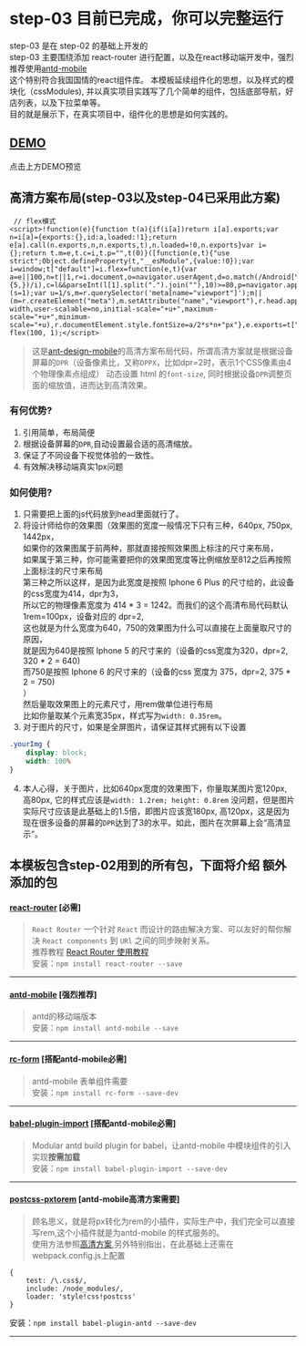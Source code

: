 # step-03 目前已完成，你可以完整运行
step-03 是在 step-02 的基础上开发的  
step-03 主要围绕添加 react-router 进行配置，以及在react移动端开发中，强烈推荐使用[antd-mobile](http://mobile.ant.design/docs/react/introduce)  
这个特别符合我国国情的react组件库。
本模板延续组件化的思想，以及样式的模块化（cssModules), 并以真实项目实践写了几个简单的组件，包括底部导航，好店列表，以及下拉菜单等。  
目的就是展示下，在真实项目中，组件化的思想是如何实践的。

## [DEMO](https://raw.githubusercontent.com/minooo/test/master/step-03-demo.gif)
点击上方DEMO预览

## 高清方案布局(step-03以及step-04已采用此方案)
```
 // flex模式
<script>!function(e){function t(a){if(i[a])return i[a].exports;var n=i[a]={exports:{},id:a,loaded:!1};return e[a].call(n.exports,n,n.exports,t),n.loaded=!0,n.exports}var i={};return t.m=e,t.c=i,t.p="",t(0)}([function(e,t){"use strict";Object.defineProperty(t,"__esModule",{value:!0});var i=window;t["default"]=i.flex=function(e,t){var a=e||100,n=t||1,r=i.document,o=navigator.userAgent,d=o.match(/Android[\S\s]+AppleWebkit\/(\d{3})/i),l=o.match(/U3\/((\d+|\.){5,})/i),c=l&&parseInt(l[1].split(".").join(""),10)>=80,p=navigator.appVersion.match(/(iphone|ipad|ipod)/gi),s=i.devicePixelRatio||1;p||d&&d[1]>534||c||(s=1);var u=1/s,m=r.querySelector('meta[name="viewport"]');m||(m=r.createElement("meta"),m.setAttribute("name","viewport"),r.head.appendChild(m)),m.setAttribute("content","width=device-width,user-scalable=no,initial-scale="+u+",maximum-scale="+u+",minimum-scale="+u),r.documentElement.style.fontSize=a/2*s*n+"px"},e.exports=t["default"]}]);
flex(100, 1);</script>
```

> 这是[ant-design-mobile](https://github.com/ant-design/ant-design-mobile/wiki/antd-mobile-0.8%E9%AB%98%E6%B8%85%E6%96%B9%E6%A1%88%E5%AE%9E%E8%B7%B5)的高清方案布局代码，所谓高清方案就是根据设备屏幕的`DPR`（设备像素比，又称`DPPX`，比如dpr=2时，表示1个CSS像素由4个物理像素点组成）
动态设置 html 的`font-size`, 同时根据设备`DPR`调整页面的缩放值，进而达到高清效果。

### 有何优势?
1. 引用简单，布局简便
1. 根据设备屏幕的`DPR`,自动设置最合适的高清缩放。
1. 保证了不同设备下视觉体验的一致性。
1. 有效解决移动端真实1px问题

### 如何使用?
1. 只需要把上面的js代码放到head里面就行了。
2. 将设计师给你的效果图（效果图的宽度一般情况下只有三种，640px, 750px, 1442px，  
如果你的效果图属于前两种，那就直接按照效果图上标注的尺寸来布局，  
如果属于第三种，你可能需要把你的效果图宽度等比例缩放至812之后再按照上面标注的尺寸来布局  
第三种之所以这样，是因为此宽度是按照 Iphone 6 Plus 的尺寸给的，此设备的css宽度为414，dpr为3，  
所以它的物理像素宽度为 414 * 3 = 1242。而我们的这个高清布局代码默认 1rem=100px，设备对应的 dpr=2,  
这也就是为什么宽度为640，750的效果图为什么可以直接在上面量取尺寸的原因，  
就是因为640是按照 Iphone 5 的尺寸来的（设备的css宽度为320，dpr=2, 320 * 2 = 640)  
而750是按照 Iphone 6 的尺寸来的（设备的css 宽度为 375，dpr=2, 375 * 2 = 750)  
）  
然后量取效果图上的元素尺寸，用rem做单位进行布局  
比如你量取某个元素宽35px，样式写为`width: 0.35rem`。
3. 对于图片的尺寸，如果是全屏图片，请保证其样式拥有以下设置
```CSS
.yourImg {
    display: block;
    width: 100%
}
```
4. 本人心得，关于图片，比如640px宽度的效果图下，你量取某图片宽120px, 高80px, 它的样式应该是`width: 1.2rem; height: 0.8rem` 没问题，但是图片实际尺寸应该是此基础上的1.5倍，即图片应该宽180px, 高120px，这是因为现在很多设备的屏幕的`DPR`达到了3的水平。如此，图片在次屏幕上会“高清显示”。 

## 本模板包含step-02用到的所有包，下面将介绍 **额外** 添加的包

#### [react-router](https://github.com/reactjs/react-router) [必需]
> `React Router` 一个针对 `React` 而设计的路由解决方案、可以友好的帮你解决 `React components` 到 `URl` 之间的同步映射关系。  
推荐教程 [React Router 使用教程](http://www.ruanyifeng.com/blog/2016/05/react_router.html)  
安装：`npm install react-router --save`
  
---

#### [antd-mobile](http://mobile.ant.design/) [强烈推荐]
> antd的移动端版本  
  安装：`npm install antd-mobile --save`
  
---

#### [rc-form](http://mobile.ant.design/) [搭配antd-mobile必需]
> antd-mobile 表单组件需要  
  安装：`npm install rc-form --save-dev`
  
---

#### [babel-plugin-import](https://github.com/ant-design/babel-plugin-import) [搭配antd-mobile必需]
> Modular antd build plugin for babel，让antd-mobile 中模块组件的引入实现**按需加载**  
  安装：`npm install babel-plugin-import --save-dev`
  
---

#### [postcss-pxtorem](https://npm.taobao.org/package/postcss-pxtorem) [antd-mobile高清方案需要]
> 顾名思义，就是将px转化为rem的小插件，实际生产中，我们完全可以直接写rem,这个小插件就是为antd-mobile 的样式服务的。  
使用方法参照[高清方案](https://github.com/ant-design/ant-design-mobile/wiki/antd-mobile-0.8%E9%AB%98%E6%B8%85%E6%96%B9%E6%A1%88%E5%AE%9E%E8%B7%B5),另外特别指出，在此基础上还需在webpack.config.js上配置
```
{
    test: /\.css$/,
    include: /node_modules/,
    loader: 'style!css!postcss'
}
```
安装：`npm install babel-plugin-antd --save-dev`
  
---
